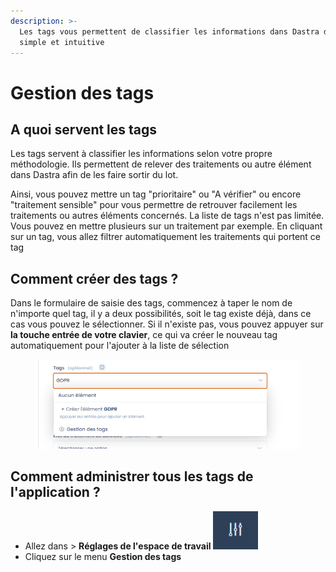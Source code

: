```yaml
---
description: >-
  Les tags vous permettent de classifier les informations dans Dastra de manière
  simple et intuitive
---
```


# Gestion des tags

## A quoi servent les tags

Les tags servent à classifier les informations selon votre propre méthodologie. Ils permettent de relever des traitements ou autre élément dans Dastra afin de les faire sortir du lot.&#x20;

Ainsi, vous pouvez mettre un tag "prioritaire" ou "A vérifier" ou encore "traitement sensible" pour vous permettre de retrouver facilement les traitements ou autres éléments concernés. La liste de tags n'est pas limitée. Vous pouvez en mettre plusieurs sur un traitement par exemple. En cliquant sur un tag, vous allez filtrer automatiquement les traitements qui portent ce tag

## Comment créer des tags ?

Dans le formulaire de saisie des tags, commencez à taper le nom de n'importe quel tag, il y a deux possibilités, soit le tag existe déjà, dans ce cas vous pouvez le sélectionner. Si il n'existe pas, vous pouvez appuyer sur **la touche entrée de votre clavier**, ce qui va créer le nouveau tag automatiquement pour l'ajouter à la liste de sélection

<figure><img src="../../.gitbook/assets/image (1) (2) (1).png" alt=""><figcaption></figcaption></figure>



## **Comment administrer tous les tags de l'application ?**

* Allez dans > **Réglages de l'espace de travail** ![](<../../.gitbook/assets/image (11) (1).png>)&#x20;
* Cliquez sur le menu **Gestion des tags**

